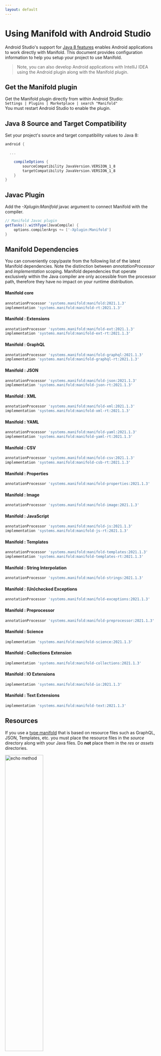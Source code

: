 ```yaml
---
layout: default
---
```


# Using Manifold with Android Studio

Android Studio's support for [Java 8 features](https://developer.android.com/studio/write/java8-support.html) enables
Android applications to work directly with Manifold. This document provides configuration information to help you setup
your project to use Manifold.

>Note, you can also develop Android applications with IntelliJ IDEA using the Android plugin along with the Manifold
>plugin. 

## Get the Manifold plugin
Get the Manifold plugin directly from within Android Studio:
<br>
`Settings | Plugins | Marketplace | search "Manifold"`
<br>
You must restart Android Studio to enable the plugin. 
 
## Java 8 Source and Target Compatibility 
Set your project's source and target compatibility values to Java 8:

```groovy
android {

  ...

    compileOptions {
        sourceCompatibility JavaVersion.VERSION_1_8
        targetCompatibility JavaVersion.VERSION_1_8
    }
}
```

## Javac Plugin
Add the *-Xplugin:Manifold* javac argument to connect Manifold with the compiler.

```groovy
// Manifold Javac plugin
getTasks().withType(JavaCompile) {
    options.compilerArgs += ['-Xplugin:Manifold']
}
```    

## Manifold Dependencies
You can conveniently copy/paste from the following list of the latest Manifold dependencies. Note the distinction
between *annotationProcessor* and *implementation* scoping. Manifold dependencies that operate exclusively within the
Java compiler are only accessible from the processor path, therefore they have no impact on your runtime distribution.

#### Manifold core
```groovy
annotationProcessor 'systems.manifold:manifold:2021.1.3'
implementation 'systems.manifold:manifold-rt:2021.1.3'
```
#### Manifold : Extensions
```groovy
annotationProcessor 'systems.manifold:manifold-ext:2021.1.3'
implementation 'systems.manifold:manifold-ext-rt:2021.1.3'
```
#### Manifold : GraphQL
```groovy
annotationProcessor 'systems.manifold:manifold-graphql:2021.1.3'
implementation 'systems.manifold:manifold-graphql-rt:2021.1.3'
```
#### Manifold : JSON
```groovy
annotationProcessor 'systems.manifold:manifold-json:2021.1.3'
implementation 'systems.manifold:manifold-json-rt:2021.1.3'
```
#### Manifold : XML
```groovy
annotationProcessor 'systems.manifold:manifold-xml:2021.1.3'
implementation 'systems.manifold:manifold-xml-rt:2021.1.3'
```
#### Manifold : YAML
```groovy
annotationProcessor 'systems.manifold:manifold-yaml:2021.1.3'
implementation 'systems.manifold:manifold-yaml-rt:2021.1.3'
```
#### Manifold : CSV
```groovy
annotationProcessor 'systems.manifold:manifold-csv:2021.1.3'
implementation 'systems.manifold:manifold-csb-rt:2021.1.3'
```
#### Manifold : Properties
```groovy
annotationProcessor 'systems.manifold:manifold-properties:2021.1.3'
```
#### Manifold : Image
```groovy
annotationProcessor 'systems.manifold:manifold-image:2021.1.3'
```
#### Manifold : JavaScript
```groovy
annotationProcessor 'systems.manifold:manifold-js:2021.1.3'
implementation 'systems.manifold:manifold-js-rt:2021.1.3'
```
#### Manifold : Templates
```groovy
annotationProcessor 'systems.manifold:manifold-templates:2021.1.3'
implementation 'systems.manifold:manifold-templates-rt:2021.1.3'
```
#### Manifold : String Interpolation
```groovy
annotationProcessor 'systems.manifold:manifold-strings:2021.1.3'
```
#### Manifold : (Un)checked Exceptions
```groovy
annotationProcessor 'systems.manifold:manifold-exceptions:2021.1.3'
```
#### Manifold : Preprocessor
```groovy
annotationProcessor 'systems.manifold:manifold-preprocessor:2021.1.3'
```
#### Manifold : Science
```groovy
implementation 'systems.manifold:manifold-science:2021.1.3'
```
#### Manifold : Collections Extension
```groovy
implementation 'systems.manifold:manifold-collections:2021.1.3'
```
#### Manifold : IO Extensions
```groovy
implementation 'systems.manifold:manifold-io:2021.1.3'
```
#### Manifold : Text Extensions
```groovy
implementation 'systems.manifold:manifold-text:2021.1.3'
```

## Resources

If you use a [type manifold](https://github.com/manifold-systems/manifold/tree/master/manifold-core-parent/manifold#the-big-picture)
that is based on resource files such as GraphQL, JSON, Templates, etc. you must place the resource files in the 
*source* directory along with your Java files.  Do **not** place them in the *res* or *assets* directories.
 
<p><img src="http://manifold.systems/images/android_resources.png" alt="echo method" width="50%" height="50%"/></p> 


